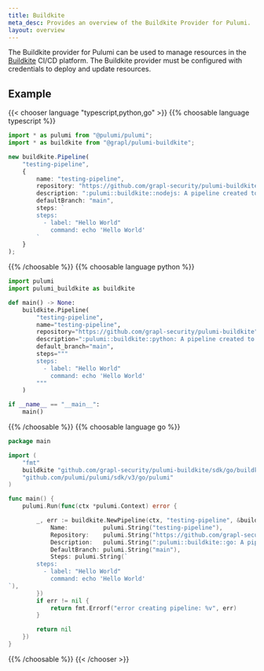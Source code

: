```yaml
---
title: Buildkite
meta_desc: Provides an overview of the Buildkite Provider for Pulumi.
layout: overview
---
```


The Buildkite provider for Pulumi can be used to manage resources in
the [Buildkite](https://buildkite.com) CI/CD platform. The Buildkite
provider must be configured with credentials to deploy and update
resources.

## Example

{{< chooser language "typescript,python,go" >}}
{{% choosable language typescript %}}

```typescript
import * as pulumi from "@pulumi/pulumi";
import * as buildkite from "@grapl/pulumi-buildkite";

new buildkite.Pipeline(
    "testing-pipeline",
    {
        name: "testing-pipeline",
        repository: "https://github.com/grapl-security/pulumi-buildkite",
        description: ":pulumi::buildkite::nodejs: A pipeline created to test the pulumi-buildkite provider",
        defaultBranch: "main",
        steps: `
        steps:
          - label: "Hello World"
            command: echo 'Hello World'
        `
    }
);

```

{{% /choosable %}}
{{% choosable language python %}}

```python
import pulumi
import pulumi_buildkite as buildkite

def main() -> None:
    buildkite.Pipeline(
        "testing-pipeline",
        name="testing-pipeline",
        repository="https://github.com/grapl-security/pulumi-buildkite",
        description=":pulumi::buildkite::python: A pipeline created to test the pulumi-buildkite provider",
        default_branch="main",
        steps="""
        steps:
          - label: "Hello World"
            command: echo 'Hello World'
        """
    )

if __name__ == "__main__":
    main()

```

{{% /choosable %}}
{{% choosable language go %}}

```go
package main

import (
    "fmt"
    buildkite "github.com/grapl-security/pulumi-buildkite/sdk/go/buildkite"
    "github.com/pulumi/pulumi/sdk/v3/go/pulumi"
)

func main() {
    pulumi.Run(func(ctx *pulumi.Context) error {

        _, err := buildkite.NewPipeline(ctx, "testing-pipeline", &buildkite.PipelineArgs{
            Name:          pulumi.String("testing-pipeline"),
            Repository:    pulumi.String("https://github.com/grapl-security/pulumi-buildkite"),
            Description:   pulumi.String(":pulumi::buildkite::go: A pipeline created to test the pulumi-buildkite provider"),
            DefaultBranch: pulumi.String("main"),
            Steps: pulumi.String(`
        steps:
          - label: "Hello World"
            command: echo 'Hello World'
`),
        })
        if err != nil {
            return fmt.Errorf("error creating pipeline: %v", err)
        }

        return nil
    })
}
```

{{% /choosable %}}
{{< /chooser >}}
